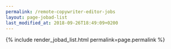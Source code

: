```yaml
---
permalink: /remote-copywriter-editor-jobs
layout: page-jobad-list
last_modified_at: 2018-09-26T18:49:09+0200
---
```

{% include render_jobad_list.html permalink=page.permalink %}
